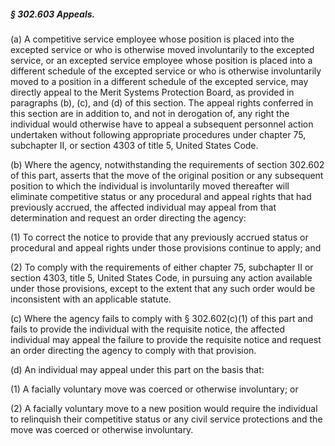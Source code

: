 ##### § 302.603 Appeals. #####

(a) A competitive service employee whose position is placed into the excepted service or who is otherwise moved involuntarily to the excepted service, or an excepted service employee whose position is placed into a different schedule of the excepted service or who is otherwise involuntarily moved to a position in a different schedule of the excepted service, may directly appeal to the Merit Systems Protection Board, as provided in paragraphs (b), (c), and (d) of this section. The appeal rights conferred in this section are in addition to, and not in derogation of, any right the individual would otherwise have to appeal a subsequent personnel action undertaken without following appropriate procedures under chapter 75, subchapter II, or section 4303 of title 5, United States Code.

(b) Where the agency, notwithstanding the requirements of section 302.602 of this part, asserts that the move of the original position or any subsequent position to which the individual is involuntarily moved thereafter will eliminate competitive status or any procedural and appeal rights that had previously accrued, the affected individual may appeal from that determination and request an order directing the agency:

(1) To correct the notice to provide that any previously accrued status or procedural and appeal rights under those provisions continue to apply; and

(2) To comply with the requirements of either chapter 75, subchapter II or section 4303, title 5, United States Code, in pursuing any action available under those provisions, except to the extent that any such order would be inconsistent with an applicable statute.

(c) Where the agency fails to comply with § 302.602(c)(1) of this part and fails to provide the individual with the requisite notice, the affected individual may appeal the failure to provide the requisite notice and request an order directing the agency to comply with that provision.

(d) An individual may appeal under this part on the basis that:

(1) A facially voluntary move was coerced or otherwise involuntary; or

(2) A facially voluntary move to a new position would require the individual to relinquish their competitive status or any civil service protections and the move was coerced or otherwise involuntary.